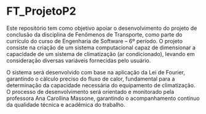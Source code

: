 # FT_ProjetoP2
Este repositório tem como objetivo apoiar o desenvolvimento do projeto de conclusão da disciplina de Fenômenos de Transporte, como parte do currículo do curso de Engenharia de Software – 6º período. O projeto consiste na criação de um sistema computacional capaz de dimensionar a capacidade de um sistema de climatização (ar condicionado), levando em consideração diversas variáveis fornecidas pelo usuário.

O sistema será desenvolvido com base na aplicação da Lei de Fourier, garantindo o cálculo preciso do fluxo de calor, fundamental para a determinação da capacidade necessária do equipamento de climatização. O processo de desenvolvimento será orientado e monitorado pela professora Ana Carollina Massone, garantindo o acompanhamento contínuo da qualidade técnica e acadêmica do trabalho.
